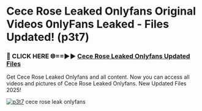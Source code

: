 # Cece Rose Leaked Onlyfans Original Videos 0nlyFans Leaked - Files Updated! (p3t7)

<h3>🔴 CLICK HERE 🌐==►► <a href="https://tinyurl.com/x26r9saj" rel="nofollow">Cece Rose Leaked Onlyfans Updated Files</a></h3>

Get Cece Rose Leaked Onlyfans and all content. Now you can access all videos and pictures of Cece Rose Leaked Onlyfans. New Updated Files 2025!

[![p3t7](https://i.imgur.com/LkgZPqh.gif)](https://tinyurl.com/x26r9saj)
cece rose leak onlyfans
